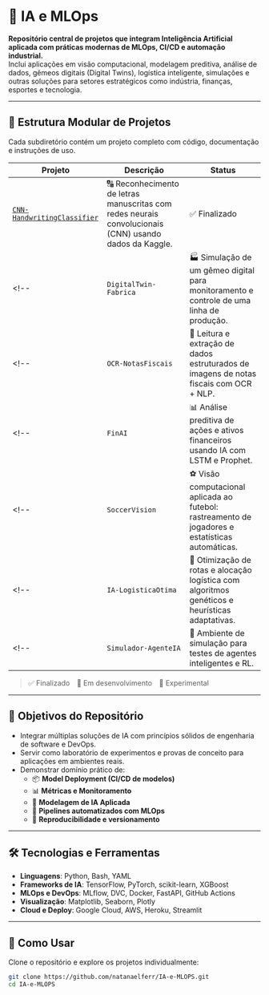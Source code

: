 # 🤖 IA e MLOps

**Repositório central de projetos que integram Inteligência Artificial aplicada com práticas modernas de MLOps, CI/CD e automação industrial.**  
Inclui aplicações em visão computacional, modelagem preditiva, análise de dados, gêmeos digitais (Digital Twins), logística inteligente, simulações e outras soluções para setores estratégicos como indústria, finanças, esportes e tecnologia.

---

## 📁 Estrutura Modular de Projetos

Cada subdiretório contém um projeto completo com código, documentação e instruções de uso.

| Projeto | Descrição | Status |
|--------|-----------|--------|
| [`CNN-HandwritingClassifier`](./CNN-HandwritingClassifier) | 🔠 Reconhecimento de letras manuscritas com redes neurais convolucionais (CNN) usando dados da Kaggle. | ✅ Finalizado |
<!-- | `DigitalTwin-Fabrica` | 🏭 Simulação de um gêmeo digital para monitoramento e controle de uma linha de produção. | 🚧 Em desenvolvimento | -->
<!-- | `OCR-NotasFiscais` | 🧾 Leitura e extração de dados estruturados de imagens de notas fiscais com OCR + NLP. | 🚧 Em desenvolvimento | -->
<!-- | `FinAI` | 📊 Análise preditiva de ações e ativos financeiros usando IA com LSTM e Prophet. | 🚧 Em desenvolvimento | -->
<!-- | `SoccerVision` | ⚽ Visão computacional aplicada ao futebol: rastreamento de jogadores e estatísticas automáticas. | 🧪 Experimental | -->
<!-- | `IA-LogisticaOtima` | 🚚 Otimização de rotas e alocação logística com algoritmos genéticos e heurísticas adaptativas. | 🧪 Experimental | -->
<!-- | `Simulador-AgenteIA` | 🧠 Ambiente de simulação para testes de agentes inteligentes e RL. | 🧪 Experimental | -->

> ✅ Finalizado 🚧 Em desenvolvimento 🧪 Experimental

---

## 🎯 Objetivos do Repositório

- Integrar múltiplas soluções de IA com princípios sólidos de engenharia de software e DevOps.
- Servir como laboratório de experimentos e provas de conceito para aplicações em ambientes reais.
- Demonstrar domínio prático de:
  - 📦 **Model Deployment (CI/CD de modelos)**
  - 📊 **Métricas e Monitoramento**
  - 🧠 **Modelagem de IA Aplicada**
  - 🔁 **Pipelines automatizados com MLOps**
  - 🔄 **Reproducibilidade e versionamento**

---

## 🛠️ Tecnologias e Ferramentas

- **Linguagens**: Python, Bash, YAML
- **Frameworks de IA**: TensorFlow, PyTorch, scikit-learn, XGBoost
- **MLOps e DevOps**: MLflow, DVC, Docker, FastAPI, GitHub Actions
- **Visualização**: Matplotlib, Seaborn, Plotly
- **Cloud e Deploy**: Google Cloud, AWS, Heroku, Streamlit

---

## 📌 Como Usar

Clone o repositório e explore os projetos individualmente:

```bash
git clone https://github.com/natanaelferr/IA-e-MLOPS.git
cd IA-e-MLOPS
